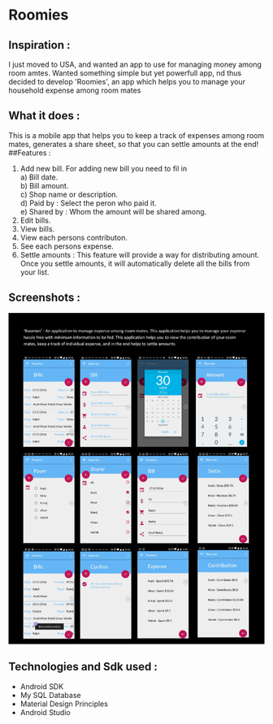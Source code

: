 # Roomies



## Inspiration :

I just moved to USA, and wanted an app to use for managing money among room amtes. Wanted something simple but yet powerfull app, nd thus decided to develop 'Roomies', an app which helps you to manage your household expense among room mates


## What it does :

This is a mobile app that helps you to keep a track of expenses among room mates, generates a share sheet, so that you can settle amounts at the end!
##Features : 
1) Add new bill. For adding new bill you need to fil in  
	a) Bill date.  
	b) Bill amount.  
	c) Shop name or description.  
	d) Paid by : Select the peron who paid it.  
	e) Shared by : Whom the amount will be shared among.  
2) Edit bills.  
3) View bills.   
4) View each persons contributon.  
5) See each persons expense.  
6) Settle amounts : This feature will provide a way for distributing amount. Once you settle amounts, it will automatically delete all the bills from your list.   
 
## Screenshots :
![alt text](https://github.com/satiaarpit/Roomies/blob/master/Roomies.jpg)

## Technologies and Sdk used :


* Android SDK   
* My SQL Database  
* Material Design Principles   
* Android Studio     
